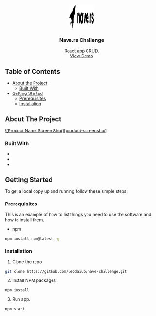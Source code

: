 
<p align="center">
  <a href="https://github.com/leodaiub/nave-challenge">
    <img src="src/app/components/Logo/logo.svg" alt="Logo" width="80" height="80">
  </a>

  <h3 align="center">Nave.rs Challenge</h3>

  <p align="center">
    React app CRUD.
    <br />
    <a href="https://nave-rs-challenge.netlify.app/navers">View Demo</a>
  </p>
</p>



<!-- TABLE OF CONTENTS -->
## Table of Contents

* [About the Project](#about-the-project)
  * [Built With](#built-with)
* [Getting Started](#getting-started)
  * [Prerequisites](#prerequisites)
  * [Installation](#installation)


<!-- ABOUT THE PROJECT -->
## About The Project

[![Product Name Screen Shot][product-screenshot]](https://raw.githubusercontent.com/leodaiub/nave-challenge/master/public/Captura%20de%20Tela_%C3%81rea%20de%20Sele%C3%A7%C3%A3o_20200824173951.png)




### Built With

* []()
* []()
* []()



<!-- GETTING STARTED -->
## Getting Started

To get a local copy up and running follow these simple steps.

### Prerequisites

This is an example of how to list things you need to use the software and how to install them.
* npm
```sh
npm install npm@latest -g
```

### Installation

1. Clone the repo
```sh
git clone https://github.com/leodaiub/nave-challenge.git
```
2. Install NPM packages
```sh
npm install
```
3. Run app.
```sh
npm start
```
